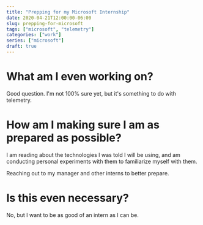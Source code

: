 ```yaml
---
title: "Prepping for my Microsoft Internship"
date: 2020-04-21T12:00:00-06:00
slug: prepping-for-microsoft
tags: ["microsoft", "telemetry"]
categories: ["work"]
series: ["microsoft"]
draft: true
---
```


# What am I even working on?
Good question. I'm not 100% sure yet, but it's something to do with telemetry.

# How am I making sure I am as prepared as possible?
I am reading about the technologies I was told I will be using, and am conducting personal experiments with them to familiarize myself with them.

Reaching out to my manager and other interns to better prepare.

# Is this even necessary?
No, but I want to be as good of an intern as I can be.